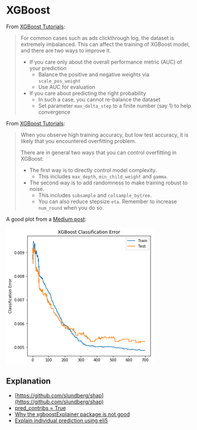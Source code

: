 # XGBoost

From [XGBoost Tutorials](https://xgboost.readthedocs.io/en/latest/tutorials/index.html):

> For common cases such as ads clickthrough log, the dataset is extremely imbalanced. This can affect the training of XGBoost model, and there are two ways to improve it.
>
> * If you care only about the overall performance metric \(AUC\) of your prediction
>   * Balance the positive and negative weights via `scale_pos_weight`
>   * Use AUC for evaluation
> * If you care about predicting the right probability
>   * In such a case, you cannot re-balance the dataset
>   * Set parameter `max_delta_step` to a finite number \(say 1\) to help convergence



From [XGBoost Tutorials](https://xgboost.readthedocs.io/en/latest/tutorials/index.html):

> When you observe high training accuracy, but low test accuracy, it is likely that you encountered overfitting problem.
>
> There are in general two ways that you can control overfitting in XGBoost:
>
> * The first way is to directly control model complexity.
>   * This includes `max_depth`, `min_child_weight` and `gamma`.
> * The second way is to add randomness to make training robust to noise.
>   * This includes `subsample` and `colsample_bytree`.
>   * You can also reduce stepsize `eta`. Remember to increase `num_round` when you do so.



A good plot from a [Medium post](https://towardsdatascience.com/fine-tuning-xgboost-in-python-like-a-boss-b4543ed8b1e):

![](.gitbook/assets/image%20%288%29.png)





## **Explanation**

* [https://github.com/slundberg/shap](https://github.com/slundberg/shap)
* [pred\_contribs = True](https://xgboost.readthedocs.io/en/latest/python/python_api.html)
* [Why the xgboostExplainer package is not good](https://www.reddit.com/r/learnmachinelearning/comments/9n2kq2/fyi_for_those_of_you_using_the_xgboostexplainer/)
* [Explain individual prediction using eli5](https://eli5.readthedocs.io/en/latest/tutorials/xgboost-titanic.html#)

